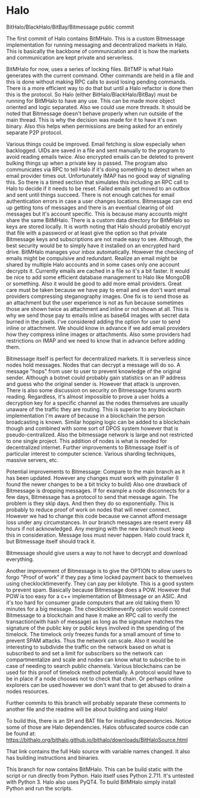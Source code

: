 # Halo
BitHalo/BlackHalo/BitBay/Bitmessage public commit

The first commit of Halo contains BitMHalo. This is a custom Bitmessage implementation for running messaging and decentralized markets
in Halo. This is basically the backbone of communication and it is how the markets and communication are kept private and serverless.

BitMHalo for now, uses a series of locking files. BitTMP is what Halo generates with the current command. Other commands are held in a file and this is done without making RPC calls to avoid losing pending commands. There is a more efficient way to do that but until a Halo refactor is done then this is the protocol. So Halo (either BitHalo/BlackHalo/BitBay) must be running for BitMHalo to have any use. This can be made more object oriented and logic separated. Also we could use more threads. It should be noted that Bitmessage doesn't behave properly when run outside of the main thread. This is why the decision was made for it to have it's own binary. Also this helps when permissions are being asked for an entirely separate P2P protocol.

Various things could be improved. Email fetching is slow especially when backlogged. UIDs are saved in a file and sent manually to the
program to avoid reading emails twice. Also encrypted emails can be deleted to prevent bulking things up when a private key is passed.
The program also communicates via RPC to tell Halo if it's doing something to detect when an email provider times out. Unfortunately
IMAP has no good way of signaling this. So there is a timed section that simulates this including an RPC call to Halo to decide if it
needs to be reset. Failed emails get moved to an outbox and sent until things succeed. There is not enough catches for email authentication errors in case a user changes locations. Bitmessage can end up getting tons of messages and there is an eventual clearing of old messages but it's account specific. This is because many accounts might share the same BitMHalo. There is a custom data directory for BitMHalo so keys are stored locally. It is worth noting that Halo should probably encrypt that file with a password or at least give the option so that private Bitmessage keys and subscriptions are not made easy to see. Although, the best security would be to simply have it installed on an encrypted hard drive. BitMHalo manages your inbox automatically. However the checking of emails might be compulsive and redundant. Realize an email might be shared by multiple Halo accounts and in some cases only one account decrypts it. Currently emails are cached in a file so it's a bit faster. It would be nice to add some efficient database management to Halo like MongoDB or something. Also it would be good to add more email providers. Great care must be taken because we have pay to email and we don't want email providers compressing steganography images. One fix is to send those as an attachment but the user experience is not as fun because sometimes those are shown twice as attachment and inline or not shown at all. This is why we send those pay to emails inline as base64 images with secret data burned in the pixels. I've considered adding the option for user to send inline or attachment. We should know in advance if we add email providers how they compress inline images or attachments. Also some providers had restrictions on IMAP and we need to know that in advance before adding them.

Bitmessage itself is perfect for decentralized markets. It is serverless since nodes hold messages. Nodes that can decrypt a message will do so. A message "hops" from user to user to prevent knowledge of the original sender. Although a botnet could probably gain statistics on an IP address and guess who the original sender is. However that attack is unproven. There is also some discussion on security on Bitmessage forums worth reading. Regardless, it's almost impossible to prove a user holds a decryption key for a specific channel as the nodes themselves are usually unaware of the traffic they are routing. This is superior to any blockchain implementation I'm aware of because in a blockchain the person broadcasting is known. Similar hopping logic can be added to a blockchain though and combined with some sort of DPOS system however that is pseudo-centralized. Also the bitmessage network is large and not restricted to one single project. This addition of nodes is what is needed for decentralized internet. Further improvements to Bitmessage itself is of particular interest to computer science. Various sharding techniques, massive servers, etc.

Potential improvements to Bitmessage:
Compare to the main branch as it has been updated. However any changes must work with pyinstaller (I found the newer changes to be a bit tricky to build) Also one drawback of Bitmessage is dropping messages. If for example a node disconnects for a few days, Bitmessage has
a protocol to send that message again. The problem is they skip days. And then they do so exponentially. This is probably to reduce proof of work on nodes that will never connect. However we had to change this code because we cannot afford message loss under any circumstances. In our branch messages are resent every 48 hours if not acknowledged. Any merging with the new branch must keep this in consideration. Message loss must never happen. Halo could track it, but Bitmessage itself should track it.

Bitmessage should give users a way to not have to decrypt and download everything.

Another improvement of Bitmessage is to give the OPTION to allow users to forgo "Proof of work" if they pay a time locked payment
back to themselves using checklocktimeverify. They can pay per kilobyte. This is a good system to prevent spam. Basically
because Bitmessage does a POW. However that POW is too easy for a c++ implementation of Bitmessage or an ASIC. And it's too
hard for consumer grade computers that are old taking them 10 minutes for a big message. The checklocktimeverify option
would connect Bitmessage to a blockchain and have it make an RPC call to verify the transaction(with hash of message) as long
as the signature matches the signature of the public key or public keys involved in the spending of the timelock. The timelock
only freezes funds for a small amount of time to prevent SPAM attacks. Thus the network can scale. Also it would be interesting
to subdivide the traffic on the network based on what is subscribed to and set a limit for subscribers so the network can
compartmentalize and scale and nodes can know what to subscribe to in case of needing to search public channels. Various blockchains
can be used for this proof of timelock method potentially. A protocol would have to be in place if a node chooses not to check
that chain. Or perhaps online explorers can be used however we don't want that to get abused to drain a nodes resources.

Further commits to this branch will probably separate these comments to another file and the readme will be about building and using Halo!

To build this, there is an SH and BAT file for installing dependencies. Notice some of those are Halo dependencies.
Halos obfuscated source code can be found at:
https://bithalo.org/bithalo.github.io/bithalo/downloads/BitHaloSource.html

That link contains the full Halo source with variable names changed. It also has building instructions and binaries.

This branch for now contains BitMHalo. This can be build static with the script or run directly from Python. Halo itself uses
Python 2.711. It's untested with Python 3. Halo also uses PyQT4. To build BitMHalo simply install Python and run the scripts.
